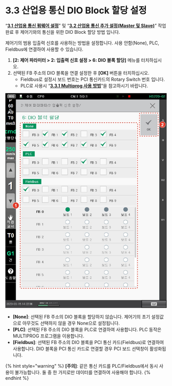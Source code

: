 ﻿# 3.3 산업용 통신 DIO Block 할당 설정

“[**3.1 산업용 통신 펌웨어 설정**](../3-1-firmware.md)” 및 “[**3.2 산업용 통신 추가 설정(Master 및 Slave)**](../3-2-addition-industrial-communication-master-slave/)” 작업 완료 후 제어기와의 통신을 위한 DIO Block 할당 방법 입니다.

제어기의 범용 입출력 신호를 사용하는 방법을 설정합니다. 사용 안함(None), PLC, Fieldbus에 연결하여 사용할 수 있습니다.

1. **\[2: 제어 파라미터 > 2: 입출력 신호 설정 > 6: DIO 블록 할당]** 메뉴를 터치하십시오.
2. 선택된 FB 주소의 DIO 블록을 연결 설정한 후 **\[OK]** 버튼을 터치하십시오.
   * Fieldbus로 설정시 보드 번호는 PCI 통신카드의 Rotary Switch 번호 입니다.
   * PLC로 사용시 “[**3.3.1 Multiprog 사용 방법**](1-using-multiprog.md)”을 참고하시기 바랍니다.

![](<../../_assets/image_11.png>)

* **\[None]**: 선택된 FB 주소의 DIO 블록을 할당하지 않습니다. 제어기의 초기 설정값으로 아무것도 선택하지 않을 경우 None으로 설정됩니다.
* **\[PLC]**: 선택된 FB 주소의 DIO 블록을 PLC로 연결하여 사용합니다. PLC 동작은 MULTIPROG 프로그램을 이용합니다.
* **\[Fieldbus]**: 선택된 FB 주소의 DIO 블록을 PCI 통신 카드(Fieldbus)로 연결하여 사용합니다. DIO 블록을 PCI 통신 카드로 연결할 경우 PCI 보드 선택창이 활성화됩니다.

{% hint style="warning" %}
**\[주의]**: 같은 통신 카드를 PLC/Fieldbus에서 동시 사용이 불가능합니다. 둘 중 한 가지로만 데이터를 연결하여 사용해야 합니다.
{% endhint %}
